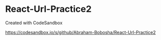 # React-Url-Practice2
Created with CodeSandbox


https://codesandbox.io/s/github/Abraham-Bobosha/React-Url-Practice2
